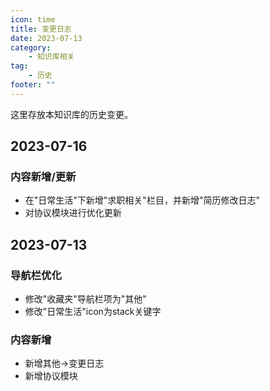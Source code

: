 ```yaml
---
icon: time
title: 变更日志
date: 2023-07-13
category:
    - 知识库相关
tag:
    - 历史
footer: ""
---
```

这里存放本知识库的历史变更。
## 2023-07-16
### 内容新增/更新

- 在"日常生活"下新增"求职相关"栏目，并新增"简历修改日志"
- 对协议模块进行优化更新

## 2023-07-13
### 导航栏优化

- 修改"收藏夹"导航栏项为"其他"
- 修改"日常生活"icon为stack关键字

### 内容新增

- 新增其他->变更日志
- 新增协议模块
